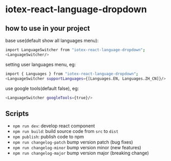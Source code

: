 # iotex-react-language-dropdown

## how to use in your project

base use(default show all languages menu):

```bash
import LanguageSwitcher from "iotex-react-language-dropdown";
<LanguageSwitcher/>
```

setting user languages menu, eg:

```bash
import { Languages } from "iotex-react-language-dropdown";
<LanguageSwitcher supportLanguages={[Languages.EN, Languages.ZH_CN]}/>
```

use google tools(default false), eg:

```bash
<LanguageSwitcher googleTools={true}/>
```

## Scripts

- `npm run dev`: develop react component
- `npm run build`: build source code from `src` to `dist`
- `npm publish`: publish code to npm
- `npm run changelog-patch` bump version patch (bug fixes)
- `npm run changelog-minor` bump version minor (new features)
- `npm run changelog-major` bump version major (breaking change)
